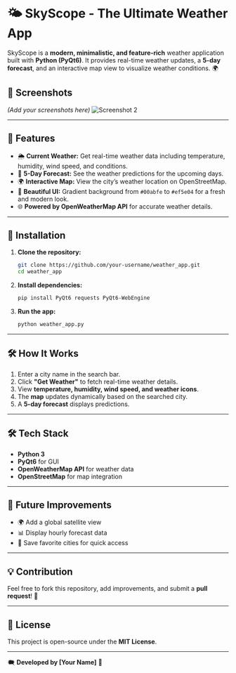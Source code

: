 # 🌤 SkyScope - The Ultimate Weather App

SkyScope is a **modern, minimalistic, and feature-rich** weather application built with **Python (PyQt6)**. It provides real-time weather updates, a **5-day forecast**, and an interactive map view to visualize weather conditions. 🌍

## 📸 Screenshots  
*(Add your screenshots here)* 
![Screenshot 2](screenshots/weather2.png)  

---

## 🚀 Features  
- 🌦 **Current Weather:** Get real-time weather data including temperature, humidity, wind speed, and conditions.  
- 📅 **5-Day Forecast:** See the weather predictions for the upcoming days.  
- 🌍 **Interactive Map:** View the city’s weather location on OpenStreetMap.  
- 🌈 **Beautiful UI:** Gradient background from `#00abfe` to `#ef5e04` for a fresh and modern look.  
- 🌐 **Powered by OpenWeatherMap API** for accurate weather details.  

---

## 👥 Installation  
1. **Clone the repository:**  
   ```sh
   git clone https://github.com/your-username/weather_app.git
   cd weather_app
   ```
2. **Install dependencies:**  
   ```sh
   pip install PyQt6 requests PyQt6-WebEngine
   ```
3. **Run the app:**  
   ```sh
   python weather_app.py
   ```

---

## 🛠 How It Works  
1. Enter a city name in the search bar.  
2. Click **"Get Weather"** to fetch real-time weather details.  
3. View **temperature, humidity, wind speed, and weather icons**.  
4. The **map** updates dynamically based on the searched city.  
5. A **5-day forecast** displays predictions.  

---

## 🛠 Tech Stack  
- **Python 3**  
- **PyQt6** for GUI  
- **OpenWeatherMap API** for weather data  
- **OpenStreetMap** for map integration  

---

## 🌟 Future Improvements  
- 🌍 Add a global satellite view  
- 📊 Display hourly forecast data  
- 📌 Save favorite cities for quick access  

---

## 💡 Contribution  
Feel free to fork this repository, add improvements, and submit a **pull request**! 🤝  

---

## 🐜 License  
This project is open-source under the **MIT License**.  

---

🗮 **Developed by [Your Name]** 🚀
